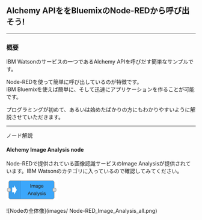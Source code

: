 ## Alchemy APIををBluemixのNode-REDから呼び出そう!
***
### 概要

IBM Watsonのサービスの一つであるAlchemy APIを呼びだす簡単なサンプルです。

Node-REDを使って簡単に呼び出しているのが特徴です。   
IBM Bluemixを使えば簡単に、そして迅速にアプリケーションを作ることが可能です。  

プログラミングが初めて、あるいは始めたばかりの方にもわかりやすいように解説させていただきます。

***
ノード解説
#### Alchemy Image Analysis node

Node-REDで提供されている画像認識サービスのImage Analysisが提供されています。IBM Watsonのカテゴリに入っているので確認してみてください。

![Alchemy Image Analysis](images/Node-RED___mz-nodered-z002_eu-gb_mybluemix_net.png "Image Analysis")


![Nodeの全体像](images/
Node-RED_Image_Analysis_all.png)
